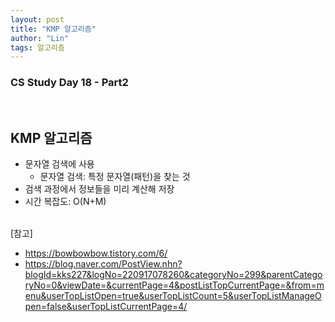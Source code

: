 ```yaml
---
layout: post
title: "KMP 알고리즘"
author: "Lin"
tags: 알고리즘 
---
```

### CS Study Day 18 - Part2

<br>

## KMP 알고리즘 
- 문자열 검색에 사용
    - 문자열 검색: 특정 문자열(패턴)을 찾는 것 
- 검색 과정에서 정보들을 미리 계산해 저장
- 시간 복잡도: O(N+M)



<br>
[참고]

- <https://bowbowbow.tistory.com/6/>
- <https://blog.naver.com/PostView.nhn?blogId=kks227&logNo=220917078260&categoryNo=299&parentCategoryNo=0&viewDate=&currentPage=4&postListTopCurrentPage=&from=menu&userTopListOpen=true&userTopListCount=5&userTopListManageOpen=false&userTopListCurrentPage=4/>
